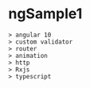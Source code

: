 # ngSample1
    > angular 10
    > custom validator
    > router
    > animation
    > http
    > Rxjs
    > typescript
